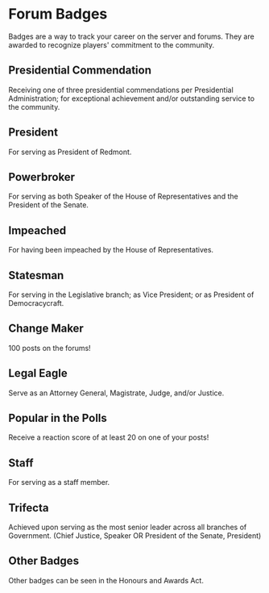 # Forum Badges

Badges are a way to track your career on the server and forums. They are awarded to recognize players' commitment to the community.

## Presidential Commendation

Receiving one of three presidential commendations per Presidential Administration; for exceptional achievement and/or outstanding service to the community.

## President
For serving as President of Redmont.

## Powerbroker
For serving as both Speaker of the House of Representatives and the President of the Senate.

## Impeached
For having been impeached by the House of Representatives.

## Statesman
For serving in the Legislative branch; as Vice President; or as President of Democracycraft.

## Change Maker
100 posts on the forums!

## Legal Eagle
Serve as an Attorney General, Magistrate, Judge, and/or Justice.

## Popular in the Polls
Receive a reaction score of at least 20 on one of your posts!

## Staff
For serving as a staff member.

## Trifecta
Achieved upon serving as the most senior leader across all branches of Government. (Chief Justice, Speaker OR President of the Senate, President)

## Other Badges
Other badges can be seen in the Honours and Awards Act.

